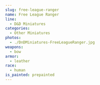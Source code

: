 ```yaml
---
slug: free-league-ranger
name: Free League Ranger
line:
  - D&D Miniatures
categories:
  - Other Miniatures
photos:
  - ./DnDMiniatures-FreeLeagueRanger.jpg
weapons:
  - bow
armor:
  - leather
race:
  - human
is_painted: prepainted
---
```

